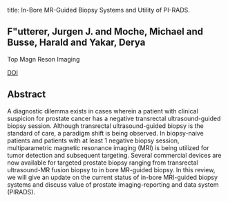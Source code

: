 title: In-Bore MR-Guided Biopsy Systems and Utility of PI-RADS.

## F"utterer, Jurgen J. and Moche, Michael and Busse, Harald and Yakar, Derya
Top Magn Reson Imaging

<a href="https://doi.org/10.1097/RMR.0000000000000090">DOI</a>

## Abstract
A diagnostic dilemma exists in cases wherein a patient with clinical suspicion for prostate cancer has a negative transrectal ultrasound-guided biopsy session. Although transrectal ultrasound-guided biopsy is the standard of care, a paradigm shift is being observed. In biopsy-naive patients and patients with at least 1 negative biopsy session, multiparametric magnetic resonance imaging (MRI) is being utilized for tumor detection and subsequent targeting. Several commercial devices are now available for targeted prostate biopsy ranging from transrectal ultrasound-MR fusion biopsy to in bore MR-guided biopsy. In this review, we will give an update on the current status of in-bore MRI-guided biopsy systems and discuss value of prostate imaging-reporting and data system (PIRADS).

